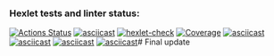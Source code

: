 ### Hexlet tests and linter status:
[![Actions Status](https://github.com/Gera-Bukhman/frontend-project-46/actions/workflows/hexlet-check.yml/badge.svg)](https://github.com/Gera-Bukhman/frontend-project-46/actions)
[![asciicast](https://asciinema.org/a/cc9yaql5seSaYQso5oW1ILAMf.svg)](https://asciinema.org/a/cc9yaql5seSaYQso5oW1ILAMf)
[![hexlet-check](https://github.com/Gera-Bukhman/frontend-project-46/actions/workflows/hexlet-check.yml/badge.svg)](https://github.com/Gera-Bukhman/frontend-project-46/actions/workflows/hexlet-check.yml)
[![Coverage](https://sonarcloud.io/api/project_badges/measure?project=Gera-Bukhman_frontend-project-46&metric=coverage)](https://sonarcloud.io/summary/new_code?id=Gera-Bukhman_frontend-project-46)
[![asciicast](https://asciinema.org/a/IuKlQmC01ipYUkanneybESmlL.svg)](https://asciinema.org/a/IuKlQmC01ipYUkanneybESmlL)
[![asciicast](https://asciinema.org/a/yNxmPhkacQtNgyc9kq5z55dni.svg)](https://asciinema.org/a/yNxmPhkacQtNgyc9kq5z55dni)
[![asciicast](https://asciinema.org/a/ZDYJjjVZvJTso0EFliPirVXsr.svg)](https://asciinema.org/a/ZDYJjjVZvJTso0EFliPirVXsr)
[![asciicast](https://asciinema.org/a/I150l844zkY0m4zmWDoKVesw5.svg)](https://asciinema.org/a/I150l844zkY0m4zmWDoKVesw5)# Final update
